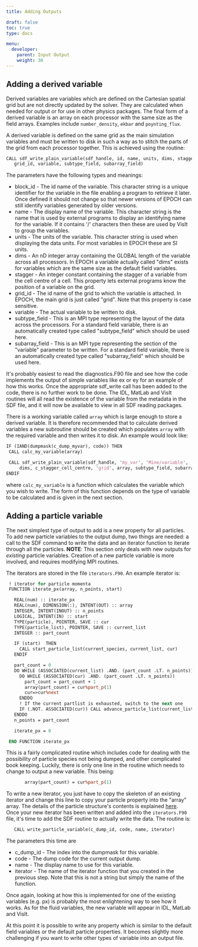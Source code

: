 ```yaml
---
title: Adding Outputs

draft: false
toc: true
type: docs

menu:
  developer:
    parent: Input Output
    weight: 30
---
```


## Adding a derived variable

Derived variables are variables which are defined on the
Cartesian spatial grid but are not directly updated by the solver. They are
calculated when needed for output or for use in other physics packages. The
final form of a derived variable is an array on each processor with the same
size as the field arrays. Examples include `number_density`, `ekbar` and
`poynting_flux`.

A derived variable is defined on the same grid as the main simulation variables
and must be written to disk in such a way as to stitch the parts of the grid
from each processor together. This is achieved using the routine:
 ```perl
CALL sdf_write_plain_variable(sdf_handle, id, name, units, dims, stagger, &
    grid_id, variable, subtype_field, subarray_field)
 ```
The parameters have the following types and meanings:

 
-  block_id - The id name of the variable. This character string is a
  unique identifier for
  the variable in the file enabling a program to retrieve it later. Once
  defined it should not change so that newer versions of EPOCH can still
  identify variables generated by older versions.
-  name - The display name of the variable. This character string is
  the name that is used
  by external programs to display an identifying name for the variable. If it
  contains '/' characters then these are used by VisIt to group the variables.
-  units - The units of the variable. This character string is used when
  displaying the data units. For most variables in EPOCH these
  are SI units.
-  dims - An nD integer array containing the GLOBAL length of the variable
  across all processors. In EPOCH a variable actually called "dims" exists
  for variables which are the same size as the default field variables.
-  stagger - An integer constant containing the stagger of a variable from
  the cell centre of a cell. This property lets external programs know the
  position of a variable on the grid.
-  grid_id - The id name of the grid to which the variable is attached. In
  EPOCH, the main grid is just called "grid". Note that this property is
  case sensitive.
-  variable - The actual variable to be written to disk.
-  subtype_field - This is an MPI type representing the layout of the data
  across the processors. For a standard field variable, there is an
  automatically created type called "subtype_field" which should be used
  here.
-  subarray_field - This is an MPI type representing the section of
  the "variable" parameter to be written. For a standard field variable,
  there is an automatically created type called "subarray_field" which
  should be used here.
  

It's probably easiest to read the diagnostics.F90 file and see how the code
implements the output of simple variables like ex or ey for an example of how
this works. Once the appropriate sdf_write call has
been added to the code, there is no further work
to be done. The IDL, MatLab and VisIt routines will all read the existence of
the variable from the metadata in the SDF file, and it will now be available to
view in all SDF reading packages.

There is a working variable called `array` which is large enough to
store a derived variable. It is
therefore recommended that to calculate derived variables a new subroutine
should be created which populates `array` with the required variable
and then writes it to disk. An example would look like:
 ```perl
IF (IAND(dumpmask(c_dump_myvar), code)) THEN
  CALL calc_my_variable(array)

  CALL sdf_write_plain_variable(sdf_handle, 'my_var', 'Mine/variable', 'unit',
      dims, c_stagger_cell_centre, 'grid', array, subtype_field, subarray_field)
ENDIF
 ```
where `calc_my_variable` is a function which calculates the
variable which you wish to write. The form of this function depends on the type
of variable to be calculated and is given in the next section.

## Adding a particle variable
The next simplest type of output to add is a new property for all particles. To
add new particle variables to the output dump, two things are needed: a call
to the SDF command to write the data and an iterator function to iterate
through all the particles. **NOTE**: This section only deals with new outputs 
for _existing_ particle variables. Creation of a new particle variable is more 
involved, and 
requires modifying MPI routines.

The iterators are stored in the file
`iterators.F90`. An example iterator is:
 ```perl
  ! iterator for particle momenta
  FUNCTION iterate_px(array, n_points, start)

    REAL(num) :: iterate_px
    REAL(num), DIMENSION(:), INTENT(OUT) :: array
    INTEGER, INTENT(INOUT) :: n_points
    LOGICAL, INTENT(IN) :: start
    TYPE(particle), POINTER, SAVE :: cur
    TYPE(particle_list), POINTER, SAVE :: current_list
    INTEGER :: part_count

    IF (start)  THEN
      CALL start_particle_list(current_species, current_list, cur)
    ENDIF

    part_count = 0
    DO WHILE (ASSOCIATED(current_list) .AND. (part_count .LT. n_points))
      DO WHILE (ASSOCIATED(cur) .AND. (part_count .LT. n_points))
        part_count = part_count + 1
        array(part_count) = cur%part_p(1)
        cur=>cur%next
      ENDDO
      ! If the current partlist is exhausted, switch to the next one
      IF (.NOT. ASSOCIATED(cur)) CALL advance_particle_list(current_list, cur)
    ENDDO
    n_points = part_count

    iterate_px = 0

  END FUNCTION iterate_px
 ```

This is a fairly complicated routine which includes code for dealing with the
possibility of particle species not being dumped, and other complicated
book keeping. Luckily, there is only one line in the routine which needs to
change to output a new variable. This being:
 ```perl
        array(part_count) = cur%part_p(1)
 ```

To write a new iterator, you just have to copy the skeleton of an existing
iterator and change this line to copy your particle property into the "array"
array. The details of the particle structure's contents is explained 
[here](/developer/core_structure/macro_particles.html). 
Once your new iterator has been written and added into
the `iterators.F90` file, it's time to add the SDF routine to actually
write the data. The routine is:
 ```perl
    CALL write_particle_variable(c_dump_id, code, name, iterator)
 ```

The parameters this time are
 
-  c_dump_id - The index into the dumpmask for this variable.
-  code - The dump code for the current output dump.
-  name - The display name to use for this variable.
-  iterator - The name of the iterator function that you created in
  the previous step. Note that this is not a string but simply the name of the
  function.
  
Once again, looking at how this is implemented for one of the existing
variables (e.g. px) is probably the most enlightening way to see how it
works. As for the fluid variables, the new variable will appear in IDL, MatLab
and VisIt.

At this point it is possible to write any property which is similar to the
default field variables or the default particle properties. It becomes slightly
more challenging if you want to write other types of variable into an output
file.